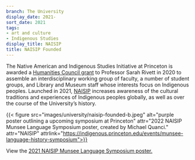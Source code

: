 ```yaml
---
branch: The University
display_date: 2021-
sort_date: 2021
tags:
- art and culture
- Indigenous Studies
display_title: NAISIP
title: NAISIP Founded
---
```


The Native American and Indigenous Studies Initiative at Princeton is awarded a [Humanities Council grant](https://effroncenter.princeton.edu/news/2020/sarah-rivett-naisip-receive-humanities-council-exploratory-grant) to Professor Sarah Rivett in 2020 to assemble an interdisciplinary working group of faculty, a number of student groups, and Library and Museum staff whose interests focus on Indigenous peoples. Launched in 2021, [NAISIP](https://indigenous.princeton.edu) increases awareness of the cultural traditions and experiences of Indigenous peoples globally, as well as over the course of the University’s history. 

{{< figure src="images/university/naisip-founded-b.jpeg" alt="purple poster outlining a upcoming symposium at Princeton" attr="2022 NAISIP Munsee Language Symposium poster, created by Michael Quanci." attr="NAISIP" attrlink="https://indigenous.princeton.edu/events/munsee-language-history-symposium">}}

View the [2021 NAISIP Munsee Language Symposium poster.](https://www.ias.edu/sites/default/files/NAISIP%20poster%20final%20Nov%202021.pdf)
